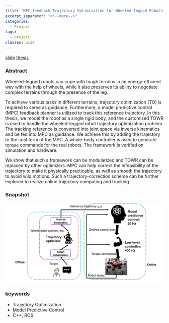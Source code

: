 ```yaml
---
title: "MPC-feedback Trajectory Optimization for Wheeled-legged Robots"
excerpt_separator: "<!--more-->"
categories:
  - Project
tags:
  - project
classes: wide
---
```


[slide][slide]
[thesis][thesis]

### Abstract

Wheeled-legged robots can cope with tough terrains in an energy-efficient way with the help of wheels, while it also preserves its ability to negotiate complex terrains through the presence of the leg.  

To achieve various tasks in different terrains, trajectory optimization (TO) is required to serve as guidance.  Furthermore, a model predictive control (MPC) feedback planner is utilized to track this reference trajectory. In this thesis, we model the robot as a single rigid body, and the customized TOWR is used to handle the wheeled-legged robot trajectory optimization problem.  The tracking reference is converted into joint space via inverse kinematics and be fed into MPC as guidance.  We achieve this by adding the trajectory to the cost term of  the  MPC.  A  whole-body  controller  is  used  to  generate  torque  commands  for the real robots.  The framework is verified on simulation and hardware.  

We show that such a framework can be modularized and TOWR can be replaced by other optimizers.   MPC  can  help  correct  the  infeasibility  of  the  trajectory  to  make  it physically practicable, as well as smooth the trajectory to avoid wild motions.  Such a trajectory-correction scheme can be further explored to realize online trajectory computing and tracking.

### Snapshot

![alt text](/assets/images/2020-10-30-semester-thesis.png "title")

### keywords

- Trajectory Optimization
- Model Predictive Control
- C++, ROS

[slide]: [/assets/pdfs/semester_thesis_slide.pdf]
[thesis]: [/assets/pdfs/semester_thesis.pdf]